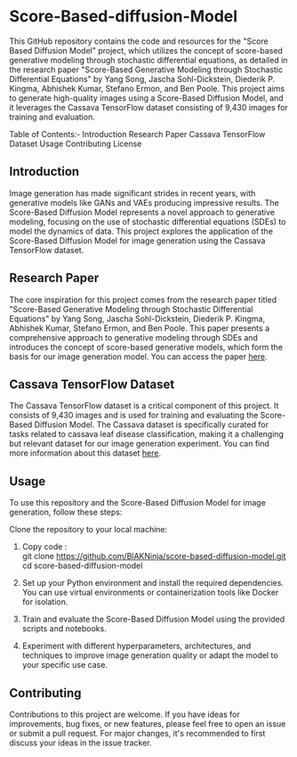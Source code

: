 # Score-Based-diffusion-Model

This GitHub repository contains the code and resources for the "Score Based Diffusion Model" project, which utilizes the concept of score-based generative modeling through stochastic differential equations, 
as detailed in the research paper "Score-Based Generative Modeling through Stochastic Differential Equations" by Yang Song, Jascha Sohl-Dickstein, Diederik P. Kingma, Abhishek Kumar, Stefano Ermon, and Ben Poole. 
This project aims to generate high-quality images using a Score-Based Diffusion Model, and it leverages the Cassava TensorFlow dataset consisting of 9,430 images for training and evaluation.

Table of Contents:-
    Introduction
    Research Paper
    Cassava TensorFlow Dataset
    Usage
    Contributing
    License


## Introduction
Image generation has made significant strides in recent years, with generative models like GANs and VAEs producing impressive results. The Score-Based Diffusion Model represents a novel 
approach to generative modeling, focusing on the use of stochastic differential equations (SDEs) to model the dynamics of data.
This project explores the application of the Score-Based Diffusion Model for image generation using the Cassava TensorFlow dataset.

## Research Paper
The core inspiration for this project comes from the research paper titled "Score-Based Generative Modeling through Stochastic Differential Equations" 
by Yang Song, Jascha Sohl-Dickstein, Diederik P. Kingma, Abhishek Kumar, Stefano Ermon, and Ben Poole. This paper presents a comprehensive approach to generative modeling through SDEs
and introduces the concept of score-based generative models, which form the basis for our image generation model. You can access the paper [here](https://arxiv.org/abs/2011.13456).

## Cassava TensorFlow Dataset
The Cassava TensorFlow dataset is a critical component of this project. It consists of 9,430 images and is used for training and evaluating the Score-Based Diffusion Model.
The Cassava dataset is specifically curated for tasks related to cassava leaf disease classification, 
making it a challenging but relevant dataset for our image generation experiment. You can find more information about this dataset [here](https://knowyourdata-tfds.withgoogle.com/#tab=STATS&dataset=cassava).

## Usage
To use this repository and the Score-Based Diffusion Model for image generation, follow these steps:

Clone the repository to your local machine:

1) Copy code :<br>
git clone https://github.com/BlAKNinja/score-based-diffusion-model.git<br>
cd score-based-diffusion-model
2) Set up your Python environment and install the required dependencies. You can use virtual environments or containerization tools like Docker for isolation.

3) Train and evaluate the Score-Based Diffusion Model using the provided scripts and notebooks.

4) Experiment with different hyperparameters, architectures, and techniques to improve image generation quality or adapt the model to your specific use case.


## Contributing
Contributions to this project are welcome. If you have ideas 
for improvements, bug fixes, or new features, please feel free to open an issue or submit a pull request. For major changes, 
it's recommended to first discuss your ideas in the issue tracker.
